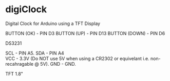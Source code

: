 # digiClock
Digital Clock for Arduino using a TFT Display 

BUTTON (OK) - PIN D3 
BUTTON (UP) - PIN D13
BUTTON (DOWN) - PIN D6

DS3231 

SCL - PIN A5. 
SDA - PIN A4   
VCC - 3.3V (Do NOT use 5V when using a CR2302 or equivelant i.e. non-recahragable @ 5V). 
GND - GND. 

TFT 1.8" 

